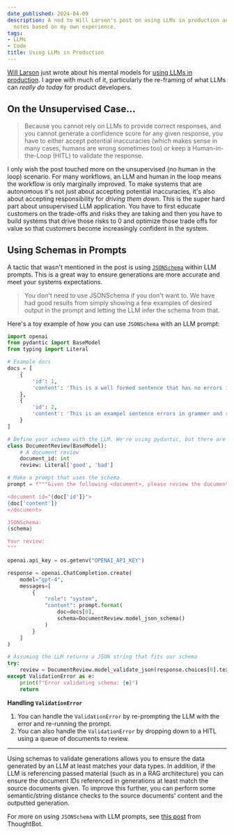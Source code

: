 ```yaml
---
date_published: 2024-04-09
description: A nod to Will Larson's post on using LLMs in production and some additional
  notes based on my own experience.
tags:
- LLMs
- Code
title: Using LLMs in Production
---
```


[Will Larson](https://lethain.com) just wrote about his mental models for [using LLMs in production](https://lethain.com/mental-model-for-how-to-use-llms-in-products/). I agree with much of it, particularly the re-framing of what LLMs can _really do today_ for product developers.

## On the Unsupervised Case...

> Because you cannot rely on LLMs to provide correct responses, and you cannot generate a confidence score for any given response, you have to either accept potential inaccuracies (which makes sense in many cases, humans are wrong sometimes too) or keep a Human-in-the-Loop (HITL) to validate the response.

I only wish the post touched more on the unsupervised (no human in the loop) scenario. For many workflows, an LLM and human in the loop means the workflow is only marginally improved. To make systems that are autonomous it's not just about accepting potential inaccuracies, it's also about accepting responsibility for _driving them down_. This is the super hard part about unsupervised LLM application. You have to first educate customers on the trade-offs and risks they are taking and then you have to build systems that drive those risks to 0 and optimize those trade offs for value so that customers become increasingly confident in the system.

## Using Schemas in Prompts

A tactic that wasn't mentioned in the post is using [`JSONSchema`](https://json-schema.org/) within LLM prompts. This is a great way to ensure generations are more accurate and meet your systems expectations.

<blockquote class="callout note">
    You don't need to use JSONSchema if you don't want to. We have had good results from simply showing a few examples of desired output in the prompt and letting the LLM infer the schema from that.
</blockquote>

Here's a toy example of how you can use `JSONSchema` with an LLM prompt:

```py
import openai
from pydantic import BaseModel
from typing import Literal

# Example docs
docs = [
    {
        'id': 1,
        'content': 'This is a well formed sentence that has no errors in grammar or spelling.'
    },
    {
        'id': 2,
        'content': 'This is an exampel sentence errors in grammer and speling.'
    }
]

# Define your schema with the LLM. We're using pydantic, but there are many options for this.
class DocumentReview(BaseModel):
    # A document review
    document_id: int
    review: Literal['good', 'bad']

# Make a prompt that uses the schema
prompt = f"""Given the following <document>, please review the document and provide your review using the provided JSONSchema:

<document id="{doc['id']}">
{doc['content']}
</document>

JSONSchema:
{schema}

Your review:
"""

openai.api_key = os.getenv("OPENAI_API_KEY")

response = openai.ChatCompletion.create(
    model="gpt-4",
    messages=[
        {
            "role": "system",
            "content": prompt.format(
                doc=docs[0],
                schema=DocumentReview.model_json_schema()
            )
        }
    ]
)

# Assuming the LLM returns a JSON string that fits our schema
try:
    review = DocumentReview.model_validate_json(response.choices[0].text.strip())
except ValidationError as e:
    print(f"Error validating schema: {e}")
    return
```

**Handling `ValidationError`**

1. You can handle the `ValidationError` by re-prompting the LLM with the error and re-running the prompt.
2. You can also handle the `ValidationError` by dropping down to a HITL using a queue of documents to review.

---

Using schemas to validate generations allows you to ensure the data generated by an LLM at least matches your data types. In addition, if the LLM is referencing passed material (such as in a RAG architecture) you can ensure the document IDs referenced in generations at least match the source documents given. To improve this further, you can perform some semantic/string distance checks to the source documents' content and the outputted generation.

For more on using `JSONSchema` with LLM prompts, see [this post](https://thoughtbot.com/blog/get-consistent-data-from-your-llm-with-json-schema) from ThoughtBot.
